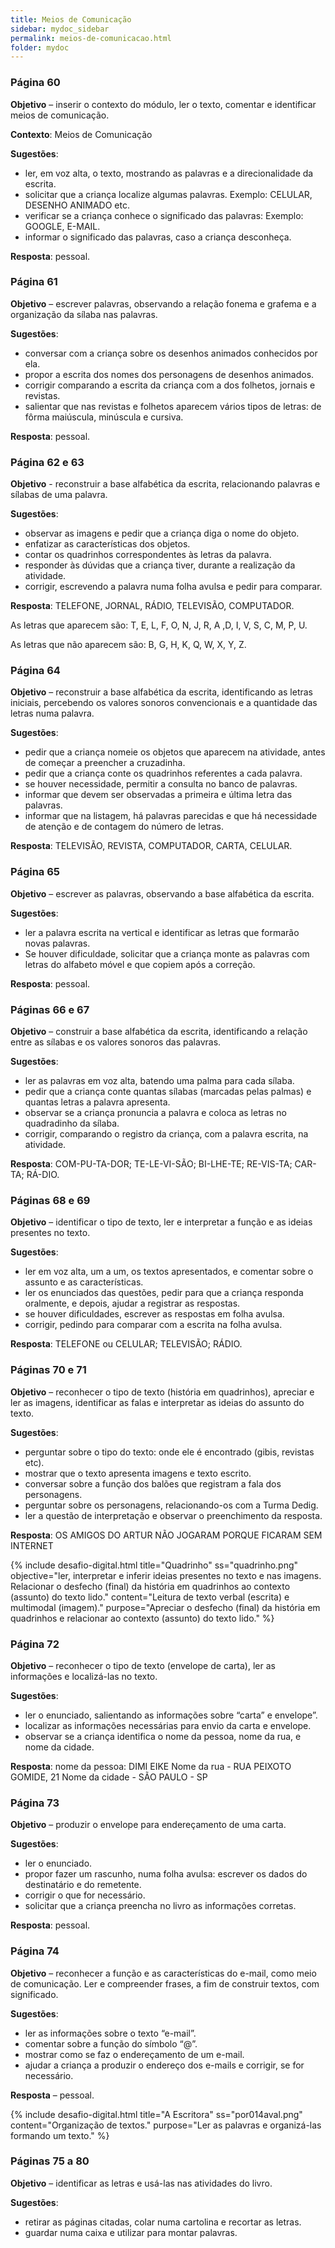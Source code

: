 ```yaml
---
title: Meios de Comunicação
sidebar: mydoc_sidebar
permalink: meios-de-comunicacao.html
folder: mydoc
---
```


### Página 60

**Objetivo** – inserir o contexto do módulo, ler o texto, comentar e identificar meios de comunicação.

**Contexto**: Meios de Comunicação

**Sugestões**:
- ler, em voz alta, o texto, mostrando as palavras e a direcionalidade da escrita.
- solicitar que a criança localize algumas palavras. Exemplo: CELULAR, DESENHO ANIMADO etc.
- verificar se a criança conhece o significado das palavras: Exemplo: GOOGLE, E-MAIL. 
- informar o significado das palavras, caso a criança desconheça.  

**Resposta**: pessoal.

### Página 61

**Objetivo** – escrever palavras, observando a relação fonema e grafema e a organização da sílaba nas palavras.

**Sugestões**:
- conversar com a criança sobre os desenhos animados conhecidos por ela.
- propor a escrita dos nomes dos personagens de desenhos animados.
- corrigir comparando a escrita da criança com a dos folhetos, jornais e revistas. 
- salientar que nas revistas e folhetos aparecem vários tipos de letras: de fôrma maiúscula, minúscula e cursiva.

**Resposta**: pessoal.

### Página 62 e 63

**Objetivo** - reconstruir a base alfabética da escrita, relacionando palavras e sílabas de uma palavra.

**Sugestões**:
- observar as imagens e pedir que a criança diga o nome do objeto.
- enfatizar as características dos objetos.
- contar os quadrinhos correspondentes às letras da palavra.
- responder às dúvidas que a criança tiver, durante a realização da atividade.
- corrigir, escrevendo a palavra numa folha avulsa e pedir para comparar.

**Resposta**: TELEFONE, JORNAL, RÁDIO, TELEVISÃO, COMPUTADOR. 

As letras que aparecem são: T, E, L, F, O, N, J, R, A ,D, I, V, S, C, M, P, U.

As letras que não aparecem são: B, G, H, K, Q, W, X, Y, Z.


### Página 64

**Objetivo** – reconstruir a base alfabética da escrita, identificando as letras iniciais,  percebendo os valores sonoros convencionais e a quantidade das letras numa palavra.

**Sugestões**:
- pedir que a criança nomeie os objetos que aparecem na atividade, antes de começar a preencher a cruzadinha.
- pedir que a criança conte os quadrinhos referentes a cada palavra.
- se houver necessidade, permitir a consulta no banco de palavras.
- informar que devem ser observadas a primeira e última letra das palavras.
- informar que na listagem, há palavras parecidas e que há necessidade de atenção e de contagem do número de letras.

**Resposta**: TELEVISÃO, REVISTA, COMPUTADOR, CARTA, CELULAR.

### Página 65

**Objetivo** – escrever as palavras, observando a base alfabética da escrita.

**Sugestões**:
- ler a palavra escrita na vertical e identificar as letras que formarão novas palavras.
- Se houver dificuldade, solicitar que a criança monte as palavras com letras do alfabeto móvel e que copiem após a correção. 

**Resposta**: pessoal.

### Páginas 66 e 67

**Objetivo** – construir a base alfabética da escrita, identificando a relação entre as sílabas e os valores sonoros das palavras.

**Sugestões**:
- ler as palavras em voz alta, batendo uma palma para cada sílaba.
- pedir que a criança conte quantas sílabas (marcadas pelas palmas) e quantas letras a palavra apresenta.
- observar se a criança pronuncia a palavra e coloca as letras no quadradinho da sílaba.
- corrigir, comparando o registro da criança, com a palavra escrita, na atividade.

**Resposta**: COM-PU-TA-DOR; TE-LE-VI-SÃO; BI-LHE-TE; RE-VIS-TA; CAR-TA; RÁ-DIO.

### Páginas 68 e 69

**Objetivo** – identificar o tipo de texto, ler e interpretar a função e as ideias presentes no texto.

**Sugestões**:
- ler em voz alta, um a um, os textos apresentados, e comentar sobre o assunto e as características.
- ler os enunciados das questões, pedir para que a criança responda oralmente, e depois, ajudar a registrar as respostas. 
- se houver dificuldades, escrever as respostas em folha avulsa. 
- corrigir, pedindo para comparar com a escrita na folha avulsa.

**Resposta**: TELEFONE ou CELULAR; TELEVISÃO; RÁDIO.

### Páginas 70 e 71

**Objetivo** – reconhecer o tipo de texto (história em quadrinhos), apreciar e ler as imagens, identificar as falas e interpretar as ideias do assunto do texto.

**Sugestões**:
- perguntar sobre o tipo do texto: onde ele é encontrado (gibis, revistas etc).
- mostrar que o texto apresenta imagens e texto escrito.
- conversar sobre a função dos balões que registram a fala dos personagens.
- perguntar sobre os personagens, relacionando-os com a Turma Dedig.
- ler a questão de interpretação e observar o preenchimento da resposta.

**Resposta**: OS AMIGOS DO ARTUR NÃO JOGARAM PORQUE FICARAM SEM INTERNET

{% include desafio-digital.html
    title="Quadrinho"
    ss="quadrinho.png"
    objective="ler, interpretar e inferir ideias presentes no texto e nas imagens. Relacionar o desfecho (final) da história em quadrinhos ao contexto (assunto) do texto lido."
    content="Leitura de texto verbal (escrita) e multimodal (imagem)."
    purpose="Apreciar o desfecho (final) da história em quadrinhos e relacionar ao contexto (assunto) do texto lido."
%}

### Página 72

**Objetivo** – reconhecer o tipo de texto (envelope de carta), ler as informações e localizá-las no texto.

**Sugestões**:
- ler o enunciado, salientando as informações sobre “carta” e envelope”.
- localizar as informações necessárias para envio da carta e envelope.
- observar se a criança identifica o nome da pessoa, nome da rua, e nome da cidade.

**Resposta**: nome da pessoa: DIMI EIKE
                  Nome da rua - RUA PEIXOTO GOMIDE, 21
                  Nome da cidade - SÃO PAULO - SP

### Página 73

**Objetivo** – produzir o envelope para endereçamento de uma carta.

**Sugestões**:
- ler o enunciado.
- propor fazer um rascunho, numa folha avulsa: escrever os dados do destinatário e do remetente.
- corrigir o que for necessário.
- solicitar que a criança preencha no livro as informações corretas.

**Resposta**: pessoal.

### Página 74

**Objetivo** – reconhecer a função e as características do e-mail, como meio de comunicação. Ler e compreender frases, a fim de construir textos, com significado.


**Sugestões**:
- ler as informações sobre o texto “e-mail”.
- comentar sobre a função do símbolo “@”.
- mostrar como se faz o endereçamento de um e-mail.
- ajudar a criança a produzir o endereço dos e-mails e corrigir, se for necessário.

**Resposta** – pessoal.

{% include desafio-digital.html
    title="A Escritora"
    ss="por014aval.png"
    content="Organização de textos."
    purpose="Ler as palavras e organizá-las formando um texto."
%}

### Páginas 75 a 80

**Objetivo** – identificar as letras e usá-las nas atividades do livro.

**Sugestões**:
- retirar as páginas citadas, colar numa cartolina e recortar as letras.
- guardar numa caixa e utilizar para montar palavras.